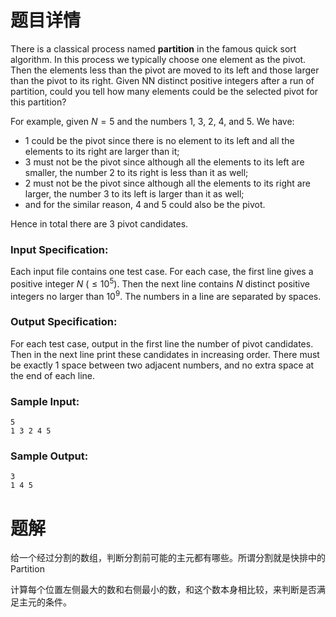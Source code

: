 # 题目详情
There is a classical process named **partition** in the famous quick sort algorithm. In this process we typically choose one element as the pivot. Then the elements less than the pivot are moved to its left and those larger than the pivot to its right. Given NN distinct positive integers after a run of partition, could you tell how many elements could be the selected pivot for this partition?

For example, given $N=5$ and the numbers 1, 3, 2, 4, and 5. We have:

*   1 could be the pivot since there is no element to its left and all the elements to its right are larger than it;
*   3 must not be the pivot since although all the elements to its left are smaller, the number 2 to its right is less than it as well;
*   2 must not be the pivot since although all the elements to its right are larger, the number 3 to its left is larger than it as well;
*   and for the similar reason, 4 and 5 could also be the pivot.

Hence in total there are 3 pivot candidates.

### Input Specification:

Each input file contains one test case. For each case, the first line gives a positive integer $N$ ($\le 10^5$). Then the next line contains $N$ distinct positive integers no larger than $10^9$. The numbers in a line are separated by spaces.

### Output Specification:

For each test case, output in the first line the number of pivot candidates. Then in the next line print these candidates in increasing order. There must be exactly 1 space between two adjacent numbers, and no extra space at the end of each line.

### Sample Input:

    5
    1 3 2 4 5


### Sample Output:

    3
    1 4 5
# 题解

给一个经过分割的数组，判断分割前可能的主元都有哪些。所谓分割就是快排中的Partition



计算每个位置左侧最大的数和右侧最小的数，和这个数本身相比较，来判断是否满足主元的条件。

